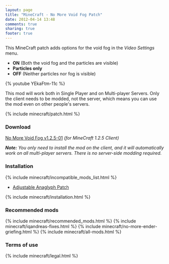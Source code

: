 ```yaml
---
layout: page
title: "MineCraft - No More Void Fog Patch"
date: 2012-04-14 13:48
comments: true
sharing: true
footer: true
---
```

This MineCraft patch adds options for the void fog in the _Video Settings_ menu.

* **ON** (Both the void fog and the particles are visible)
* **Particles only**
* **OFF** (Neither particles nor fog is visible)
 
{% youtube YEkaFtm-11c %}

This mod will work both in Single Player and on Multi-player Servers. Only the client needs to be modded, not the server, which means you can use the mod even on other people's servers.
 
{% include minecraft/patch.html %}

### Download
[No More Void Fog v1.2.5-01](https://github.com/downloads/IQAndreas/Minecraft-Mods-and-Patches/no-more-void-fog-v1.2.5-01.zip) _(for MineCraft 1.2.5 Client)_

_**Note:** You only need to install the mod on the client, and it will automatically work on all multi-player servers. There is no server-side modding required._

### Installation
{% include minecraft/incompatible_mods_list.html %}

 - [Adjustable Anaglyph Patch](/minecraft/adjustable-anaglyph/)

{% include minecraft/installation.html %}

### Recommended mods
{% include minecraft/recommended_mods.html %}
{% include minecraft/iqandreas-fixes.html %}
{% include minecraft/no-more-ender-griefing.html %}
{% include minecraft/all-mods.html %}

### Terms of use
{% include minecraft/legal.html %}

